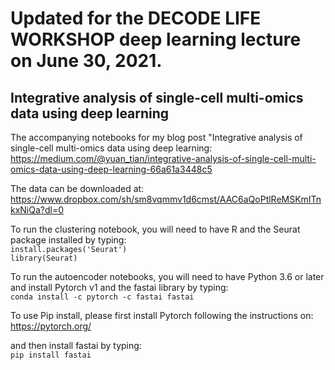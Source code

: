 # Updated for the DECODE LIFE WORKSHOP deep learning lecture on June 30, 2021.

## Integrative analysis of single-cell multi-omics data using deep learning

The accompanying notebooks for my blog post "Integrative analysis of single-cell multi-omics data using deep learning: https://medium.com/@yuan_tian/integrative-analysis-of-single-cell-multi-omics-data-using-deep-learning-66a61a3448c5 

The data can be downloaded at:  
https://www.dropbox.com/sh/sm8vqmmv1d6cmst/AAC6aQoPtlReMSKmITnkxNiQa?dl=0

To run the clustering notebook, you will need to have R and the Seurat package installed by typing:  
`install.packages('Seurat')`  
`library(Seurat)`

To run the autoencoder notebooks, you will need to have Python 3.6 or later and install Pytorch v1 and the fastai library by typing:  
`conda install -c pytorch -c fastai fastai`

To use Pip install, please first install Pytorch following the instructions on:
https://pytorch.org/

and then install fastai by typing:  
`pip install fastai`
